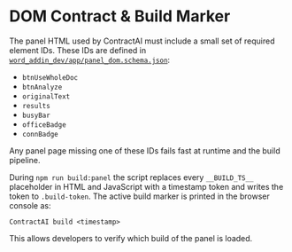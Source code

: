 # DOM Contract & Build Marker

The panel HTML used by ContractAI must include a small set of required element IDs. These IDs are defined in [`word_addin_dev/app/panel_dom.schema.json`](../word_addin_dev/app/panel_dom.schema.json):

- `btnUseWholeDoc`
- `btnAnalyze`
- `originalText`
- `results`
- `busyBar`
- `officeBadge`
- `connBadge`

Any panel page missing one of these IDs fails fast at runtime and the build pipeline.

During `npm run build:panel` the script replaces every `__BUILD_TS__` placeholder in HTML and JavaScript with a timestamp token and writes the token to `.build-token`. The active build marker is printed in the browser console as:

```
ContractAI build <timestamp>
```

This allows developers to verify which build of the panel is loaded.
